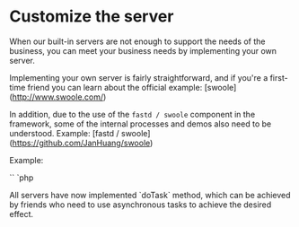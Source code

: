 # Customize the server

When our built-in servers are not enough to support the needs of the business, you can meet your business needs by implementing your own server.

Implementing your own server is fairly straightforward, and if you're a first-time friend you can learn about the official example: [swoole] (http://www.swoole.com/)

In addition, due to the use of the `fastd / swoole` component in the framework, some of the internal processes and demos also need to be understood. Example: [fastd / swoole] (https://github.com/JanHuang/swoole)

Example:

`` `php
<? php

namespace Server


use FastD \ Servitization \ Server \ HTTPServer;
use swoole_server;

class TaskServer extends HTTPServer
{
    public function doTask (swoole_server $ server, $ data, $ taskId, $ workerId)
    {
        echo $ data. PHP_EOL;
    }
}
`` `

Built-in server:

* `FastD \ Servitization \ Server \ TCPServer`
* `FastD \ Servitization \ Server \ UDPServer`
* `FastD \ Servitization \ Server \ HTTPServer`
* `FastD \ Servitization \ Server \ WebSocketServer`

Select the type of server you need to implement, and then inherit and then implement or override the internal methods.

> All servers have now implemented `doTask` method, which can be achieved by friends who need to use asynchronous tasks to achieve the desired effect.